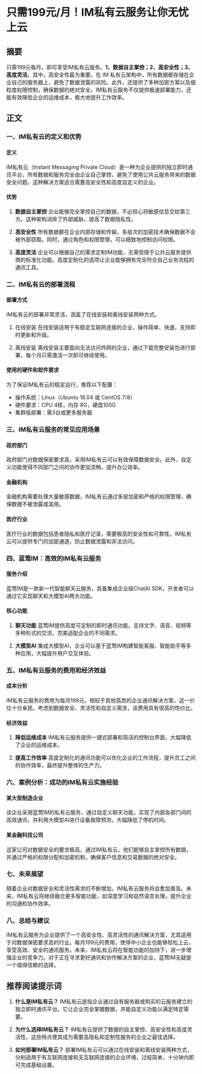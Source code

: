 # 只需199元/月！IM私有云服务让你无忧上云

## 摘要

只需199元每月，即可享受IM私有云服务。**1、数据自主掌控；2、高安全性；3、高度灵活**。其中，高安全性最为重要。在 IM 私有云架构中，所有数据都存储在企业自己的服务器上，避免了数据泄露的风险。此外，还提供了多种加密方案以及细粒度权限控制，确保数据的绝对安全。IM私有云服务不仅提供极速部署能力，还能有效降低企业的运维成本，极大地提升工作效率。

## 正文

### 一、IM私有云的定义和优势

#### 定义

IM私有云（Instant Messaging Private Cloud）是一种为企业提供的独立即时通讯平台，所有数据和服务完全由企业自己掌控，避免了使用公共云服务带来的数据安全问题。这种解决方案适合需要高安全性和高度自定义的企业。

#### 优势

1. **数据自主掌控**
   企业能够完全掌控自己的数据，不必担心将敏感信息交给第三方。这种架构消除了外部威胁，提高了数据隐私性。

2. **高安全性**
   所有数据都在企业内部存储和传输，多层次的加密技术确保数据不会被外部窃取。同时，通过角色和权限管理，可以细致地控制访问权限。

3. **高度灵活**
   企业可以根据自己的需求定制IM功能，无需受限于公共云服务提供商的标准化功能。高度定制化的选项让企业能够拥有完全符合自己业务流程的通讯工具。

### 二、IM私有云的部署流程

#### 部署方式

IM私有云的部署非常灵活，涵盖了在线安装和离线安装两种方式。 

1. 在线安装
   在线安装适用于有稳定互联网连接的企业，操作简单、快速，支持即时更新和升级。

2. 离线安装
   离线安装主要面向无法访问外网的企业，通过下载完整安装包进行部署，每个月只需激活一次即可继续使用。

#### 使用的硬件和软件要求

为了保证IM私有云的稳定运行，推荐以下配置：

- 操作系统：Linux（Ubuntu 18.04 或 CentOS 7/8）
- 硬件要求：CPU 4核，内存 8G，硬盘100G
- 集群版部署：需3台或更多服务器

### 三、IM私有云服务的常见应用场景

#### 政府部门

政府部门对数据保密要求高，采用IM私有云可以有效保障数据安全。此外，自定义功能使得不同部门之间的协作更加流畅，提升办公效率。

#### 金融机构

金融机构需要处理大量敏感数据，IM私有云通过多层加密和严格的权限管理，确保数据不被泄露或滥用。

#### 医疗行业

医疗行业的数据包括患者隐私和医疗记录，需要极高的安全性和可靠性。IM私有云可以提供专门的加密通道，防止数据泄露和非法访问。

### 四、蓝莺IM：高效的IM私有云服务

#### 服务介绍

蓝莺IM是一款新一代智能聊天云服务，具备集成企业级ChatAI SDK，开发者可以通过它实现聊天和大模型AI两大功能。

#### 核心功能

1. **聊天功能**
   蓝莺IM提供高度可定制的即时通讯功能，支持文字、语音、视频等多种形式的交流，完美适配企业的不同需求。

2. **大模型AI**
   集成大模型AI，企业可以基于蓝莺IM构建智能客服、智能助手等多种应用，大幅提升用户交互体验。

### 五、IM私有云服务的费用和经济效益

#### 成本分析

IM私有云服务的费用为每月199元，相较于其他高昂的企业通讯解决方案，这一价位十分亲民。考虑到数据安全、灵活性和自定义需求，该费用具有很高的性价比。

#### 经济效益

1. **降低运维成本**
   IM私有云服务提供一键式部署和简洁的控制台界面，大幅降低了企业的运维成本。

2. **提高工作效率**
   高度定制化的通讯功能可以优化企业的工作流程，提升员工之间的协作效率，最终提升整体的生产力。

### 六、案例分析：成功的IM私有云实施经验

#### 某大型制造企业

该企业采用蓝莺IM的私有云服务，通过自定义聊天功能，实现了内部各部门间的高效通讯，并利用大模型AI进行设备故障预测，大幅降低了停机时间。

#### 某金融科技公司

这家公司对数据安全的要求极高，通过IM私有云，他们能够自主掌控所有数据，并通过严格的权限分配和加密机制，确保客户信息和交易数据的绝对安全。

### 七、未来展望

随着企业对数据安全和灵活性需求的不断增加，IM私有云服务将会愈加普及。未来，IM私有云将继续融合更多智能功能，如深度学习和自然语言处理，提升企业的沟通和协作效率。

### 八、总结与建议

IM私有云服务为企业提供了一个高安全性、高灵活性的通讯解决方案，尤其适用于对数据保密要求高的行业。每月199元的费用，使得中小企业也能够轻松上云，享受高效、安全的通讯服务。未来，IM私有云将在智能功能的加持下，进一步增强企业的竞争力。对于正在寻求更好通讯和协作解决方案的企业，蓝莺IM无疑是一个值得信赖的选择。

## 推荐阅读提示词

1. **什么是IM私有云？**
   IM私有云是指企业通过自有服务器或购买的云服务建立的独立即时通讯平台。它让企业完全掌握数据，并能自定义功能以满足特定需要。

2. **为什么选择IM私有云？**
   IM私有云提供了数据的自主掌控、高安全性和高度灵活性，这些特点使其成为需要高隐私和定制性服务的企业之最佳选择。

3. **如何部署IM私有云？**
   部署IM私有云可以通过在线安装和离线安装两种方式，分别适用于有互联网连接和无互联网连接的企业环境，过程简单，十分钟内即可完成基础设置。